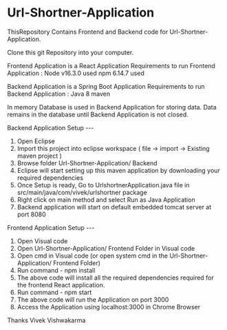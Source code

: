 # Url-Shortner-Application

ThisRepository Contains Frontend and Backend code for Url-Shortner-Application.

Clone this git Repository into your computer.

Frontend Application is a React Application
Requirements to run Frontend Application :
  Node v16.3.0 used
  npm 6.14.7 used

Backend Application is a Spring Boot Application
Requirements to run Backend Application :
  Java 8
  maven
  
In memory Database is used in Backend Application for storing data.
Data remains in the database until Backend Application is not closed.

Backend Application Setup ---
1. Open Eclipse
2. Import this project into eclipse workspace ( file -> import -> Existing maven project )
3. Browse folder Url-Shortner-Application/ Backend
4. Eclipse will start setting up this maven application by downloading your required dependencies
5.  Once Setup is ready, Go to UrlshortnerApplication.java file in src/main/java/com/vivek/urlshortner package
6. Right click on main method and select Run as Java Application
7. Backend application will start on default embedded tomcat server at port 8080


Frontend Application Setup ---
1. Open Visual code
2. Open Url-Shortner-Application/ Frontend Folder in Visual code
3. Open cmd in Visual code (or open system cmd in the Url-Shortner-Application/ Frontend Folder)
4. Run command - npm install
5. The above code will install all the required dependencies required for the frontend React application.
6. Run command - npm start
7. The above code will run the Application on port 3000
8. Access the Application using localhost:3000 in Chrome Browser



Thanks
Vivek Vishwakarma
